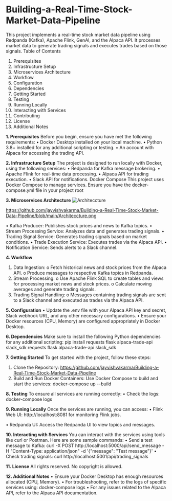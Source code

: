 # Building-a-Real-Time-Stock-Market-Data-Pipeline
This project implements a real-time stock market data pipeline using Redpanda (Kafka), Apache Flink, GenAI, and the Alpaca API. It processes market data to generate trading signals and executes trades based on those signals.
Table of Contents
1.	Prerequisites
2.	Infrastructure Setup
3.	Microservices Architecture
4.	Workflow
5.	Configuration
6.	Dependencies
7.	Getting Started
8.	Testing
9.	Running Locally
10.	Interacting with Services
11.	Contributing
12.	License
13.	Additional Notes

**1.	Prerequisites**
Before you begin, ensure you have met the following requirements:
•	Docker Desktop installed on your local machine.
•	Python 3.8+ installed for any additional scripting or testing.
•	An account with Alpaca for accessing the trading API.

**2.	Infrastructure Setup**
The project is designed to run locally with Docker, using the following services:
•	Redpanda for Kafka message brokering.
•	Apache Flink for real-time data processing.
•	Alpaca API for trading execution.
•	Slack API for notifications.
           Docker Compose
           This project uses Docker Compose to manage services. Ensure you have the docker-compose.yml file in your project root
           
**3.	Microservices Architecture**
![Architeccture](https://github.com/user-attachments/assets/940df9e2-2935-4c90-b930-25b7f8e2d9a6)

https://github.com/jayvishvakarma/Building-a-Real-Time-Stock-Market-Data-Pipeline/blob/main/Architeccture.png

•	Kafka Producer: Publishes stock prices and news to Kafka topics.
•	Stream Processing Service: Analyzes data and generates trading signals.
•	Trading Signal Service: Generates trading signals based on market conditions.
•	Trade Execution Service: Executes trades via the Alpaca API.
•	Notification Service: Sends alerts to a Slack channel.

**4.	Workflow**
1.	Data Ingestion:
o	Fetch historical news and stock prices from the Alpaca API.
o	Produce messages to respective Kafka topics in Redpanda.
2.	Stream Processing:
o	Use Apache Flink SQL to create tables and views for processing market news and stock prices.
o	Calculate moving averages and generate trading signals.
3.	Trading Signal Handling:
o	Messages containing trading signals are sent to a Slack channel and executed as trades via the Alpaca API.

**5.	Configuration**
•	Update the .env file with your Alpaca API key and secret, Slack webhook URL, and any other necessary configurations.
•	Ensure your Docker resources (CPU, Memory) are configured appropriately in Docker Desktop.

**6.	Dependencies**
           Make sure to install the following Python dependencies for any additional scripting:
           pip install requests flask alpaca-trade-api slack_sdk
          requests
         flask
        alpaca-trade-api
       slack_sdk
       
**7.	Getting Started**
To get started with the project, follow these steps:
1.	Clone the Repository:
https://github.com/jayvishvakarma/Building-a-Real-Time-Stock-Market-Data-Pipeline
2.	Build and Run Docker Containers: Use Docker Compose to build and start the services:
docker-compose up --build

**8.	Testing**
To ensure all services are running correctly:
•	Check the logs:
docker-compose logs

**9.	Running Locally**
Once the services are running, you can access:
•	Flink Web UI: http://localhost:8081 for monitoring Flink jobs.

•	Redpanda UI: Access the Redpanda UI to view topics and messages.
 
**10.	Interacting with Services**
You can interact with the services using tools like curl or Postman. Here are some sample commands:
•	Send a test message to Kafka:
curl -X POST http://localhost:5000/api/send_message -H "Content-Type: application/json" -d '{"message": "Test message"}'
•	Check trading signals:
curl http://localhost:5001/api/trading_signals

**11.	License**
         All rights reserved. No copyright is allowed.
         
**12.	Additional Notes**
•	Ensure your Docker Desktop has enough resources allocated (CPU, Memory).
•	For troubleshooting, refer to the logs of specific services using:
docker-compose logs 
•	For any issues related to the Alpaca API, refer to the Alpaca API documentation.
